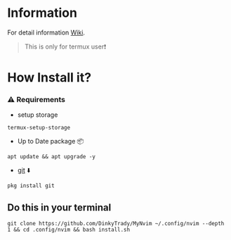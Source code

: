 # Information
For detail information [Wiki](https://github.com/DinkyTrady/MyNvimSUp/wiki).
>This is only for termux user❗
# How Install it?
### ⚠️ Requirements
- setup storage
```setup
termux-setup-storage
```
- Up to Date package 📦
```uptodate
apt update && apt upgrade -y
```
- [git](https://github.com/git-guides/install-git) ⬇️
```pkg
pkg install git
```
## Do this in your terminal
```git 
git clone https://github.com/DinkyTrady/MyNvim ~/.config/nvim --depth 1 && cd .config/nvim && bash install.sh
```
